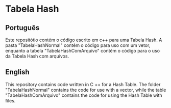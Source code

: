 # Tabela Hash

## Português
Este repositótio contém o código escrito em c++ para uma Tabela Hash.
A pasta "TabelaHashNormal" contém o código para uso com um vetor, enquanto a tabela "TabelaHashComArquivo" contém o código para o uso da Tabela Hash com arquivos.

## English
This repository contains code written in C ++ for a Hash Table.
The folder "TabelaHashNormal" contains the code for use with a vector, while the table "TabelaHashComArquivo" contains the code for using the Hash Table with files.
